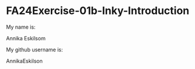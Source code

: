 # FA24Exercise-01b-Inky-Introduction

My name is:

Annika Eskilsom

My github username is:

AnnikaEskilson

